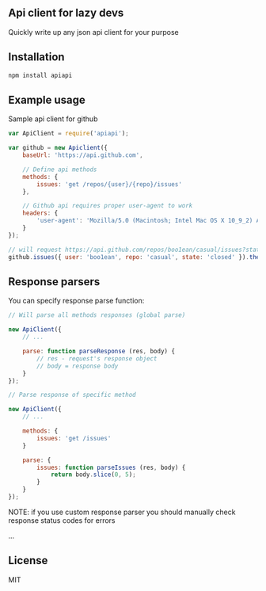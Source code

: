 ## Api client for lazy devs

Quickly write up any json api client for your purpose

## Installation

```bash
npm install apiapi
```

## Example usage

Sample api client for github

```js
var ApiClient = require('apiapi');

var github = new Apiclient({
	baseUrl: 'https://api.github.com',

	// Define api methods
	methods: {
		issues: 'get /repos/{user}/{repo}/issues'
	},

	// Github api requires proper user-agent to work
	headers: {
		'user-agent': 'Mozilla/5.0 (Macintosh; Intel Mac OS X 10_9_2) AppleWebKit/537.36 (KHTML, like Gecko) Chrome/40.0.2214.91 Safari/537.36'
	}
});

// will request https://api.github.com/repos/boo1ean/casual/issues?state=closed and return json data
github.issues({ user: 'boo1ean', repo: 'casual', state: 'closed' }).then(console.log);
```

## Response parsers

You can specify response parse function:

```js
// Will parse all methods responses (global parse)

new ApiClient({
	// ...

	parse: function parseResponse (res, body) {
		// res - request's response object
		// body = response body
	}
});

// Parse response of specific method

new ApiClient({
	// ...

	methods: {
		issues: 'get /issues'
	}

	parse: {
		issues: function parseIssues (res, body) {
			return body.slice(0, 5);
		}
	}
});

```

NOTE: if you use custom response parser you should manually check response status codes for errors

...

## License

MIT
